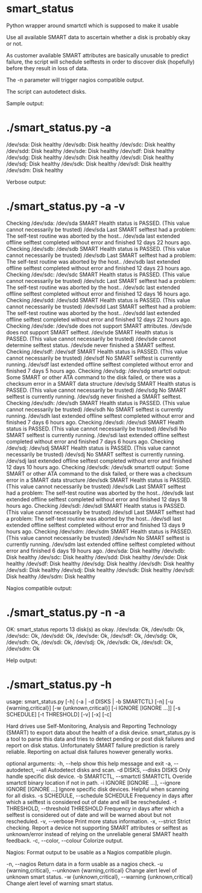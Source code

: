 # smart_status
Python wrapper around smartctl which is supposed to make it usable

Use all available SMART data to ascertain whether a disk is probably okay or not.

As customer available SMART attributes are basically unusable to predict failure, the script will schedule selftests in order to discover disk (hopefully) before they result in loss of data.

The -n parameter will trigger nagios compatible output.

The script can autodetect disks.


Sample output:

# ./smart_status.py -a
/dev/sda: Disk healthy
/dev/sdb: Disk healthy
/dev/sdc: Disk healthy
/dev/sdd: Disk healthy
/dev/sde: Disk healthy
/dev/sdf: Disk healthy
/dev/sdg: Disk healthy
/dev/sdh: Disk healthy
/dev/sdi: Disk healthy
/dev/sdj: Disk healthy
/dev/sdk: Disk healthy
/dev/sdl: Disk healthy
/dev/sdm: Disk healthy


Verbose output:

# ./smart_status.py -a -v
Checking /dev/sda:
/dev/sda SMART Health status is PASSED. (This value cannot necessarily be trusted)
/dev/sda Last SMART selftest had a problem: The self-test routine was aborted by the host..
/dev/sda last extended offline selftest completed without error and finished 12 days 22 hours ago.
Checking /dev/sdb:
/dev/sdb SMART Health status is PASSED. (This value cannot necessarily be trusted)
/dev/sdb Last SMART selftest had a problem: The self-test routine was aborted by the host..
/dev/sdb last extended offline selftest completed without error and finished 12 days 23 hours ago.
Checking /dev/sdc:
/dev/sdc SMART Health status is PASSED. (This value cannot necessarily be trusted)
/dev/sdc Last SMART selftest had a problem: The self-test routine was aborted by the host..
/dev/sdc last extended offline selftest completed without error and finished 12 days 16 hours ago.
Checking /dev/sdd:
/dev/sdd SMART Health status is PASSED. (This value cannot necessarily be trusted)
/dev/sdd Last SMART selftest had a problem: The self-test routine was aborted by the host..
/dev/sdd last extended offline selftest completed without error and finished 12 days 22 hours ago.
Checking /dev/sde:
/dev/sde does not support SMART attributes.
/dev/sde does not support SMART selftest.
/dev/sde SMART Health status is PASSED. (This value cannot necessarily be trusted)
/dev/sde cannot determine selftest status.
/dev/sde never finished a SMART selftest.
Checking /dev/sdf:
/dev/sdf SMART Health status is PASSED. (This value cannot necessarily be trusted)
/dev/sdf No SMART selftest is currently running.
/dev/sdf last extended offline selftest completed without error and finished 7 days 5 hours ago.
Checking /dev/sdg:
/dev/sdg smartctl output: Some SMART or other ATA command to the disk failed, or there was a checksum error in a SMART data structure
/dev/sdg SMART Health status is PASSED. (This value cannot necessarily be trusted)
/dev/sdg No SMART selftest is currently running.
/dev/sdg never finished a SMART selftest.
Checking /dev/sdh:
/dev/sdh SMART Health status is PASSED. (This value cannot necessarily be trusted)
/dev/sdh No SMART selftest is currently running.
/dev/sdh last extended offline selftest completed without error and finished 7 days 6 hours ago.
Checking /dev/sdi:
/dev/sdi SMART Health status is PASSED. (This value cannot necessarily be trusted)
/dev/sdi No SMART selftest is currently running.
/dev/sdi last extended offline selftest completed without error and finished 7 days 6 hours ago.
Checking /dev/sdj:
/dev/sdj SMART Health status is PASSED. (This value cannot necessarily be trusted)
/dev/sdj No SMART selftest is currently running.
/dev/sdj last extended offline selftest completed without error and finished 12 days 10 hours ago.
Checking /dev/sdk:
/dev/sdk smartctl output: Some SMART or other ATA command to the disk failed, or there was a checksum error in a SMART data structure
/dev/sdk SMART Health status is PASSED. (This value cannot necessarily be trusted)
/dev/sdk Last SMART selftest had a problem: The self-test routine was aborted by the host..
/dev/sdk last extended offline selftest completed without error and finished 12 days 18 hours ago.
Checking /dev/sdl:
/dev/sdl SMART Health status is PASSED. (This value cannot necessarily be trusted)
/dev/sdl Last SMART selftest had a problem: The self-test routine was aborted by the host..
/dev/sdl last extended offline selftest completed without error and finished 13 days 9 hours ago.
Checking /dev/sdm:
/dev/sdm SMART Health status is PASSED. (This value cannot necessarily be trusted)
/dev/sdm No SMART selftest is currently running.
/dev/sdm last extended offline selftest completed without error and finished 6 days 19 hours ago.
/dev/sda: Disk healthy
/dev/sdb: Disk healthy
/dev/sdc: Disk healthy
/dev/sdd: Disk healthy
/dev/sde: Disk healthy
/dev/sdf: Disk healthy
/dev/sdg: Disk healthy
/dev/sdh: Disk healthy
/dev/sdi: Disk healthy
/dev/sdj: Disk healthy
/dev/sdk: Disk healthy
/dev/sdl: Disk healthy
/dev/sdm: Disk healthy


Nagios compatible output:

# ./smart_status.py -n -a
OK: smart_status reports 13 disk(s) as okay. /dev/sda: Ok, /dev/sdb: Ok, /dev/sdc: Ok, /dev/sdd: Ok, /dev/sde: Ok, /dev/sdf: Ok, /dev/sdg: Ok, /dev/sdh: Ok, /dev/sdi: Ok, /dev/sdj: Ok, /dev/sdk: Ok, /dev/sdl: Ok, /dev/sdm: Ok


Help output:

# ./smart_status.py -h
usage: smart_status.py [-h] (-a | -d DISKS | -b SMARTCTL) [-n]
                       [-u {warning,critical}] [-w {unknown,critical}]
                       [-i IGNORE [IGNORE ...]] [-s SCHEDULE] [-t THRESHOLD]
                       [-v] [-x] [-c]

Hard drives use Self-Monitoring, Analysis and Reporting Technology (SMART) to
export data about the health of a disk device. smart_status.py is a tool to
parse this data and tries to detect pending or post disk failures and report
on disk status. Unfortunately SMART failure prediction is rarely reliable.
Reporting on actual disk failures however generally works.

optional arguments:
  -h, --help            show this help message and exit
  -a, --autodetect, --all
                        Autodetect disks and scan.
  -d DISKS, --disks DISKS
                        Only handle specific disk device.
  -b SMARTCTL, --smartctl SMARTCTL
                        Overide smartctl binary location if not in path.
  -i IGNORE [IGNORE ...], --ignore IGNORE [IGNORE ...]
                        Ignore specific disk devices. Helpful when scanning
                        for all disks.
  -s SCHEDULE, --schedule SCHEDULE
                        Frequency in days after which a selftest is considered
                        out of date and will be rescheduled.
  -t THRESHOLD, --threshold THRESHOLD
                        Frequency in days after which a selftest is considered
                        out of date and will be warned about but not
                        rescheduled.
  -v, --verbose         Print more status information.
  -x, --strict          Strict checking. Report a device not supporting SMART
                        attributes or selftest as unknown/error instead of
                        relying on the unreliable general SMART health
                        feedback.
  -c, --color, --colour
                        Colorize output.

Nagios:
  Format output to be usable as a Nagios compatible plugin.

  -n, --nagios          Return data in a form usable as a nagios check.
  -u {warning,critical}, --unknown {warning,critical}
                        Change alert level of unknown smart status.
  -w {unknown,critical}, --warning {unknown,critical}
                        Change alert level of warning smart status.

